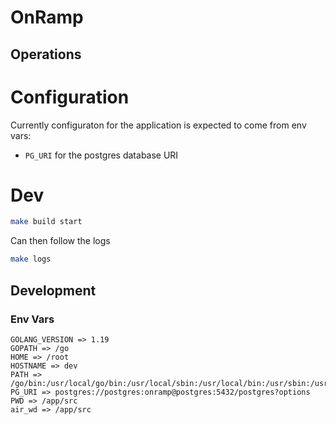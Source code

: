 # OnRamp


## Operations

# Configuration

Currently configuraton for the application is expected to come from env vars:

- `PG_URI` for the postgres database URI

# Dev

```sh
make build start
```
Can then follow the logs

```sh
make logs
```

## Development

### Env Vars
```
GOLANG_VERSION => 1.19
GOPATH => /go
HOME => /root
HOSTNAME => dev
PATH => /go/bin:/usr/local/go/bin:/usr/local/sbin:/usr/local/bin:/usr/sbin:/usr/bin:/sbin:/bin
PG_URI => postgres://postgres:onramp@postgres:5432/postgres?options
PWD => /app/src
air_wd => /app/src
```

